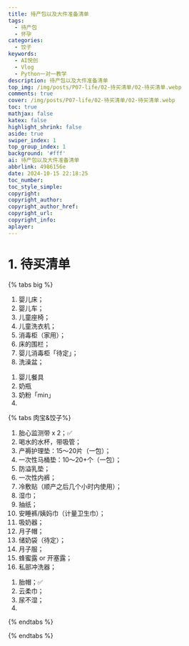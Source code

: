 ```yaml
---
title: 待产包以及大件准备清单
tags:
  - 待产包
  - 怀孕
categories:
  - 饺子
keywords:
  - AI悦创
  - Vlog
  - Python一对一教学
description: 待产包以及大件准备清单
top_img: /img/posts/P07-life/02-待买清单/02-待买清单.webp
comments: true
cover: /img/posts/P07-life/02-待买清单/02-待买清单.webp
toc: true
mathjax: false
katex: false
highlight_shrink: false
aside: true
swiper_index: 1
top_group_index: 1
background: '#fff'
ai: 待产包以及大件准备清单
abbrlink: 4986156e
date: 2024-10-15 22:18:25
toc_number:
toc_style_simple:
copyright:
copyright_author:
copyright_author_href:
copyright_url:
copyright_info:
aplayer:
---
```


# 1. 待买清单

{% tabs big %}

<!-- tab 1. 大件 -->
1. 婴儿床；
2. 婴儿车；
3. 儿童座椅；
4. 儿童洗衣机；
5. 消毒柜（家用）；
6. 床的围栏；
7. 婴儿消毒柜「待定」；
8. 洗澡盆；
<!-- endtab -->

<!-- tab 2. 食品 -->
1. 婴儿餐具
2. 奶瓶
3. 奶粉「min」
4. 
<!-- endtab -->

<!-- tab 3. 待产包 -->

{% tabs 肉宝&饺子%}

<!-- tab 蓉宝 -->
1. 胎心监测带 x 2；✅
2. 喝水的水杯，带吸管；
3. 产褥护理垫：15～20片（一包）；
4. 一次性马桶垫：10～20+个（一包）；
5. 防溢乳垫；
6. 一次性内裤；
7. 冷敷贴（顺产之后几个小时内使用）；
8. 湿巾；
9. 抽纸；
10. 安睡裤/姨妈巾（计量卫生巾）；
11. 吸奶器；
12. 月子帽；
13. 储奶袋（待定）；
14. 月子服；
15. 蜂蜜露 or 开塞露；
16. 私部冲洗器；
<!-- endtab -->

<!-- tab 饺子 -->
1. 胎帽；✅
2. 云柔巾；
3. 尿不湿；
4. 
<!-- endtab -->

{% endtabs %}

<!-- endtab -->

<!-- tab 4. 月子 -->

<!-- endtab -->

{% endtabs %}
